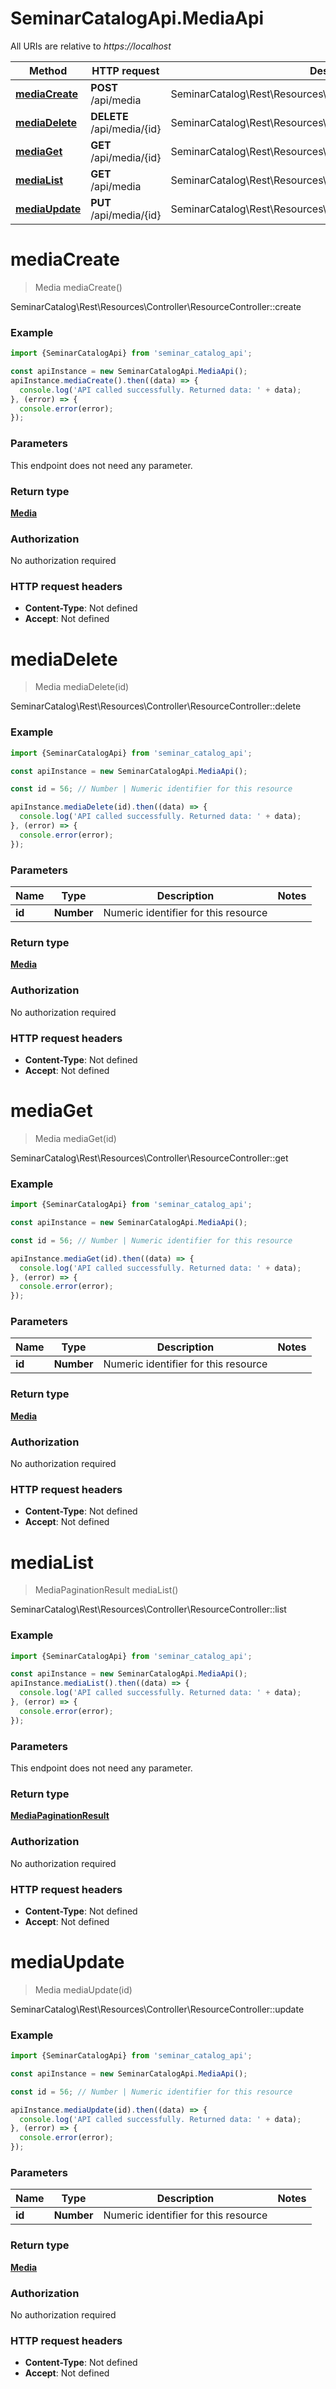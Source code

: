 # SeminarCatalogApi.MediaApi

All URIs are relative to *https://localhost*

Method | HTTP request | Description
------------- | ------------- | -------------
[**mediaCreate**](MediaApi.md#mediaCreate) | **POST** /api/media | SeminarCatalog\\Rest\\Resources\\Controller\\ResourceController::create
[**mediaDelete**](MediaApi.md#mediaDelete) | **DELETE** /api/media/{id} | SeminarCatalog\\Rest\\Resources\\Controller\\ResourceController::delete
[**mediaGet**](MediaApi.md#mediaGet) | **GET** /api/media/{id} | SeminarCatalog\\Rest\\Resources\\Controller\\ResourceController::get
[**mediaList**](MediaApi.md#mediaList) | **GET** /api/media | SeminarCatalog\\Rest\\Resources\\Controller\\ResourceController::list
[**mediaUpdate**](MediaApi.md#mediaUpdate) | **PUT** /api/media/{id} | SeminarCatalog\\Rest\\Resources\\Controller\\ResourceController::update


<a name="mediaCreate"></a>
# **mediaCreate**
> Media mediaCreate()

SeminarCatalog\\Rest\\Resources\\Controller\\ResourceController::create

### Example
```javascript
import {SeminarCatalogApi} from 'seminar_catalog_api';

const apiInstance = new SeminarCatalogApi.MediaApi();
apiInstance.mediaCreate().then((data) => {
  console.log('API called successfully. Returned data: ' + data);
}, (error) => {
  console.error(error);
});

```

### Parameters
This endpoint does not need any parameter.

### Return type

[**Media**](Media.md)

### Authorization

No authorization required

### HTTP request headers

 - **Content-Type**: Not defined
 - **Accept**: Not defined

<a name="mediaDelete"></a>
# **mediaDelete**
> Media mediaDelete(id)

SeminarCatalog\\Rest\\Resources\\Controller\\ResourceController::delete

### Example
```javascript
import {SeminarCatalogApi} from 'seminar_catalog_api';

const apiInstance = new SeminarCatalogApi.MediaApi();

const id = 56; // Number | Numeric identifier for this resource

apiInstance.mediaDelete(id).then((data) => {
  console.log('API called successfully. Returned data: ' + data);
}, (error) => {
  console.error(error);
});

```

### Parameters

Name | Type | Description  | Notes
------------- | ------------- | ------------- | -------------
 **id** | **Number**| Numeric identifier for this resource | 

### Return type

[**Media**](Media.md)

### Authorization

No authorization required

### HTTP request headers

 - **Content-Type**: Not defined
 - **Accept**: Not defined

<a name="mediaGet"></a>
# **mediaGet**
> Media mediaGet(id)

SeminarCatalog\\Rest\\Resources\\Controller\\ResourceController::get

### Example
```javascript
import {SeminarCatalogApi} from 'seminar_catalog_api';

const apiInstance = new SeminarCatalogApi.MediaApi();

const id = 56; // Number | Numeric identifier for this resource

apiInstance.mediaGet(id).then((data) => {
  console.log('API called successfully. Returned data: ' + data);
}, (error) => {
  console.error(error);
});

```

### Parameters

Name | Type | Description  | Notes
------------- | ------------- | ------------- | -------------
 **id** | **Number**| Numeric identifier for this resource | 

### Return type

[**Media**](Media.md)

### Authorization

No authorization required

### HTTP request headers

 - **Content-Type**: Not defined
 - **Accept**: Not defined

<a name="mediaList"></a>
# **mediaList**
> MediaPaginationResult mediaList()

SeminarCatalog\\Rest\\Resources\\Controller\\ResourceController::list

### Example
```javascript
import {SeminarCatalogApi} from 'seminar_catalog_api';

const apiInstance = new SeminarCatalogApi.MediaApi();
apiInstance.mediaList().then((data) => {
  console.log('API called successfully. Returned data: ' + data);
}, (error) => {
  console.error(error);
});

```

### Parameters
This endpoint does not need any parameter.

### Return type

[**MediaPaginationResult**](MediaPaginationResult.md)

### Authorization

No authorization required

### HTTP request headers

 - **Content-Type**: Not defined
 - **Accept**: Not defined

<a name="mediaUpdate"></a>
# **mediaUpdate**
> Media mediaUpdate(id)

SeminarCatalog\\Rest\\Resources\\Controller\\ResourceController::update

### Example
```javascript
import {SeminarCatalogApi} from 'seminar_catalog_api';

const apiInstance = new SeminarCatalogApi.MediaApi();

const id = 56; // Number | Numeric identifier for this resource

apiInstance.mediaUpdate(id).then((data) => {
  console.log('API called successfully. Returned data: ' + data);
}, (error) => {
  console.error(error);
});

```

### Parameters

Name | Type | Description  | Notes
------------- | ------------- | ------------- | -------------
 **id** | **Number**| Numeric identifier for this resource | 

### Return type

[**Media**](Media.md)

### Authorization

No authorization required

### HTTP request headers

 - **Content-Type**: Not defined
 - **Accept**: Not defined

